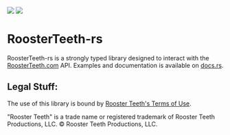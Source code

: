 [![](https://img.shields.io/github/workflow/status/candunc/roosterteeth-rs/Rust.svg)](https://github.com/Candunc/roosterteeth-rs/actions) [![](https://docs.rs/roosterteeth_rs/badge.svg)](https://docs.rs/roosterteeth_rs/latest/)

RoosterTeeth-rs
===============

RoosterTeeth-rs is a strongly typed library designed to interact with the [RoosterTeeth.com](https://roosterteeth.com) API. Examples and documentation is available on [docs.rs](https://docs.rs/roosterteeth_rs/latest/roosterteeth_rs/).

## Legal Stuff:

The use of this library is bound by [Rooster Teeth's Terms of Use](https://roosterteeth.com/terms-of-use).

"Rooster Teeth" is a trade name or registered trademark of Rooster Teeth Productions, LLC. © Rooster Teeth Productions, LLC.
